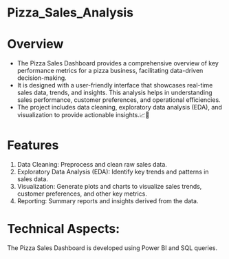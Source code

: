 # Pizza_Sales_Analysis
# Overview
* The Pizza Sales Dashboard provides a comprehensive overview of key performance metrics for a pizza business, facilitating data-driven decision-making. 
* It is designed with a user-friendly interface that showcases real-time sales data, trends, and insights. This analysis helps in understanding sales performance, customer preferences, and operational efficiencies. 
* The project includes data cleaning, exploratory data analysis (EDA), and visualization to provide actionable insights.📈🍕

# Features
1. Data Cleaning: Preprocess and clean raw sales data.
2. Exploratory Data Analysis (EDA): Identify key trends and patterns in sales data.
3. Visualization: Generate plots and charts to visualize sales trends, customer preferences, and other key metrics.
4. Reporting: Summary reports and insights derived from the data.

# Technical Aspects:
The Pizza Sales Dashboard is developed using Power BI and SQL queries.

